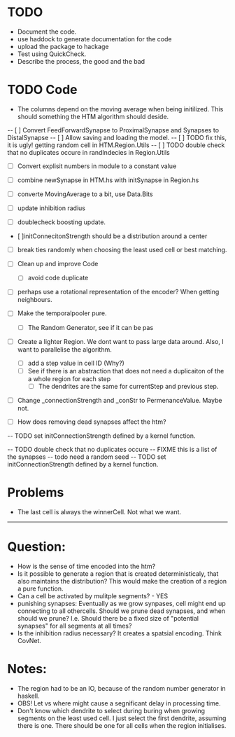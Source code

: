 # TODO
- Document the code.
- use haddock to generate documentation for the code
- upload the package to hackage 
- Test using QuickCheck.
- Describe the process, the good and the bad
# TODO Code
- The columns depend on the moving average when being initilized. This should something the HTM algorithm should deside.

-- [ ] Convert FeedForwardSynapse to ProximalSynapse and Synapses to DistalSynapse
-- [ ] Allow saving and loading the model.
-- [ ] TODO fix this, it is ugly! getting random cell in HTM.Region.Utils
-- [ ] TODO double check that no duplicates occure in randIndecies in Region.Utils
- [ ] Convert explisit numbers in module to a constant value

- [ ] combine newSynapse in HTM.hs with initSynapse in Region.hs
- [ ] converte MovingAverage to a bit, use Data.Bits
- [ ] update inhibition radius
- [ ] doublecheck boosting update.
- [ ]initConnecitonStrength should be a distribution around a center
- [ ] break ties randomly when choosing the least used cell or best matching.
- [ ] Clean up and improve Code
    - [ ] avoid code duplicate
- [ ] perhaps use a rotational representation of the encoder? When getting neighbours.
- [ ] Make the temporalpooler pure.
    - [ ] The Random Generator, see if it can be pas
- [ ] Create a lighter Region. We dont want to pass large data around. Also, I want to parallelise the algorithm.
    - [ ] add a step value in cell ID (Why?)
    - [ ] See if there is an abstraction that does not need a duplicaiton of the a whole region for each step
        - [ ] The dendrites are the same for currentStep and previous step.

- [ ] Change _connectionStrength and _conStr to PermenanceValue. Maybe not.
- [ ] How does removing dead synapses affect the htm?


-- TODO set initConnectionStrength defined by a kernel function.

-- TODO double check that no duplicates occure
-- FIXME this is a list of the synapses
-- todo need a random seed
-- TODO set initConnectionStrength defined by a kernel function.

# Problems
- The last cell is always the winnerCell. Not what we want.


--------------------------------------------------------------------------------
# Question: 
- How is the sense of time encoded into the htm?
- Is it possible to generate a region that is created deterministicaly, that also maintains the distribution? This would make the creation of a region a pure function.
- Can a cell be activated by mulitple segments? - YES
- punishing synapses: Eventually as we grow synpases, cell might end up connecting to all othercells. Should we prune dead synapses, and when should we prune? I.e. Should there be a fixed size of "potential synapses" for all segments at all times?
- Is the inhibition radius necessary? It creates a spatsial encoding. Think CovNet.

# Notes:
- The region had to be an IO, because of the random number generator in haskell.
- OBS! Let vs where might cause a segnificant delay in processing time.
- Don't know which dendrite to select during buring when growing segments on the least used cell. I just select the first dendrite, assuming there is one. There should be one for all cells when the region initialises.



